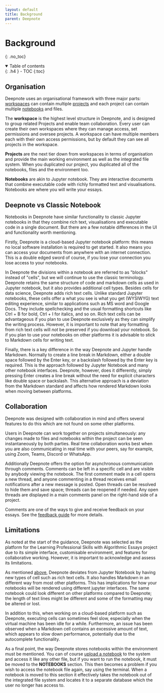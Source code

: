 ```yaml
---
layout: default
title: Background
parent: Deepnote
---
```

# Background
{: .no_toc}

<details open markdown="block">
  <summary>
    Table of contents
  </summary>
  {: .h4 }
- TOC
{:toc}
</details>

## Organisation

Deepnote uses an organisational framework with three major parts:
[workspaces](https://deepnote.com/docs/workspaces)
can contain multiple [projects](https://deepnote.com/docs/projects) and each project
can contain multiple [notebooks](https://deepnote.com/docs/notebooks) and files.

The **workspace** is the highest level structure in Deepnote, and is designed to group related
Projects and enable team collaboration. Every user can create their own workspaces where they
can manage access, set permissions and oversee projects. A workspace can have multiple members
each with their own access permissions, but by default they can see all projects in the
workspace.

**Projects** are the next tier down from workspaces in terms of organisation and provide the main
working environment as well as the integrated file system. When you duplicated our
project, you duplicated all of the notebooks, files
and the environment too.

**Notebooks** are akin to Jupyter notebook. They are interactive documents that combine executable
code with richly formatted text and visualisations. Notebooks are where you will write your
essays.

## Deepnote vs Classic Notebook

Notebooks in Deepnote have similar functionality to classic Jupyter notebooks in that they
combine rich text, visualisations and executable code in a single document. But there are a few
notable differences in the UI and functionality worth mentioning.

Firstly, Deepnote is a cloud-based Jupyter notebook platform: this means no local software
installation is required to get started. It also means you can access your documents from
anywhere with an internet connection. This is a double edged sword of course, if you lose your
connection you lose access to your notebooks.

In Deepnote the divisions within a notebook are referred to as "blocks" instead of "cells",
but we will continue to use the classic terminology.
Deepnote retains the same structure of code and markdown cells as used in Jupyter notebook, but
it also provides additional cell types. Besides cells for data science, Deepnote adds rich text cells.
Unlike standard Jupyter notebooks,
these cells offer a what you see is what you get (WYSIWYG) text editing experience, similar to
applications such as MS word and Google Docs. They include spellchecking and the usual
formatting shortcuts like Ctrl + B for bold, Ctrl + I for italics, and so on. Rich text cells can be
advantageous if you plan to use Deepnote exclusively as they can simplify the writing process.
However, it is important to note that
any formatting from rich text cells will *not* be preserved if you download your notebook.
So if you plan to use your notebooks on other platforms it is advisable to stick
to Markdown cells for writing text.

Finally, there is a key difference in the way Deepnote and Jupyter handle Markdown. Normally to
create a line break in Markdown, either a double space followed by the Enter key, or a
backslash followed by the Enter key is required. This is the approach followed by Jupyter
Notebook and many other notebook interfaces. Deepnote, however, does it differently, simply
pressing Enter creates a line break without the need for explicit characters like double space
or backslash. This alternative approach is a deviation from the Markdown standard and affects
how rendered Markdown looks when moving between platforms.

## Collaboration

Deepnote was designed with collaboration in mind and offers several features to do this which
are not found on some other platforms.

Users in Deepnote can work together on projects simultaneously: any changes made to files and
notebooks within the project can be seen instantaneously by both parties. Real time
collaboration works best when you are also communicating in real time with your peers, say for
example, using Zoom, Teams, Discord or WhatsApp.

Additionally Deepnote offers the option for asynchronous communication through comments.
Comments can be left in a specific cell and are visible by anybody viewing the notebook. The
first comment made in a cell opens a new thread, and anyone commenting in a thread receives
email notifications after a new message is posted. Open threads can be resolved to hide them and
save space; threads can be reopened if needed. Any open threads are displayed in a main
comments panel on the right-hand side of a project.

Comments are one of the ways to give and receive feedback on your essays.
See the [feedback guide]({{site.baseurl}}/feedback) for more details.

## Limitations

As noted at the start of the guidance, Deepnote was selected as the platform for the Learning
Professional Skills with Algorithmic Essays project due to its simple interface, customisable
environment, and features for collaborative working. However, it is important to acknowledge and
assess its limitations.

As mentioned [above](#deepnote-vs-classic-notebook),
Deepnote deviates from Jupyter Notebook by having new types of cell such as rich text cells. It
also handles Markdown in an different way from most other platforms. This has implications for
how your notebooks will be rendered using different jupyter interfaces. The same notebook could
look different on other platforms compared to Deepnote; the length of text lines might be
different and some of the formatting may be altered or lost.

In addition to this, when working on a cloud-based platform such as Deepnote, executing cells
can sometimes feel slow, especially when the virtual machine has been idle for a while.
Furthermore, an issue has been observed when a Markdown cell contains an excessive amount of
text, which appears to slow down performance, potentially due to the autocomplete
functionality.

As a final point, the way Deepnote stores notebooks within the environment must be mentioned.
You can of course [upload a notebook]({{site.baseurl}}/deepnote-how-to#upload-a-notebook-or-file) to the system and access it like
any other file, but if you want to run the notebook, it must be moved to the **NOTEBOOKS**
section. This then becomes a problem if you wish to access the notebook file again, say using
the terminal. When a notebook is moved to this section it effectively takes the notebook out of
the integrated file system and locates it to a separate database which the user no longer has
access to.
